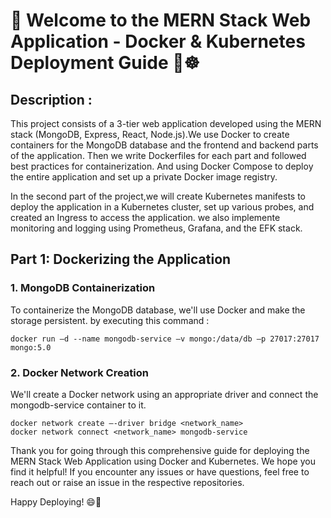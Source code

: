# 🚀 Welcome to the MERN Stack Web Application - Docker & Kubernetes Deployment Guide 🐳☸️

## Description : 
This project consists of a 3-tier web application developed using the MERN stack (MongoDB, Express, React, Node.js).We use Docker to create containers for the MongoDB database and the frontend and backend parts of the application. Then we  write Dockerfiles for each part and followed best practices for containerization. And using Docker Compose to deploy the entire application and set up a private Docker image registry.

In the second part of the project,we will create Kubernetes manifests to deploy the application in a Kubernetes cluster, set up various probes, and created an Ingress to access the application. we also implemente monitoring and logging using Prometheus, Grafana, and the EFK stack.

## Part 1: Dockerizing the Application

### 1. MongoDB Containerization
To containerize the MongoDB database, we'll use Docker and make the storage persistent. by executing this command :

```shell
docker run –d --name mongodb-service –v mongo:/data/db –p 27017:27017 mongo:5.0
```
### 2. Docker Network Creation
We'll create a Docker network using an appropriate driver and connect the mongodb-service container to it.
```shell
docker network create –-driver bridge <network_name>
docker network connect <network_name> mongodb-service
```
Thank you for going through this comprehensive guide for deploying the MERN Stack Web Application using Docker and Kubernetes. We hope you find it helpful! If you encounter any issues or have questions, feel free to reach out or raise an issue in the respective repositories.

Happy Deploying! 😄🚀
